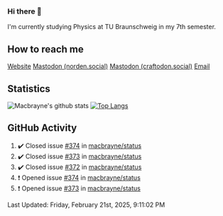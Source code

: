 ### Hi there 👋
I'm currently studying Physics at TU Braunschweig in my 7th semester.

## How to reach me
[Website](https://florentin-schleuss.de)
<a rel="me" href="https://norden.social/@florentin">Mastodon (norden.social)</a>
<a rel="me" href="https://craftodon.social/@frodolon">Mastodon (craftodon.social)</a>
[Email](mailto:hello@macbrayne.de)

## Statistics
![Macbrayne's github stats](https://github-readme-stats.vercel.app/api?username=macbrayne&count_private=true&show_icons=true&hide_rank=true&custom_title=macbrayne's%20GitHub%20Stats)
[![Top Langs](https://github-readme-stats.vercel.app/api/top-langs/?username=macbrayne&exclude_repo=liftron&layout=compact)](https://github.com/anuraghazra/github-readme-stats)
## GitHub Activity

<!--RECENT_ACTIVITY:start-->
1. ✔️ Closed issue [#374](https://github.com/macbrayne/status/issues/374) in [macbrayne/status](https://github.com/macbrayne/status)
2. ✔️ Closed issue [#373](https://github.com/macbrayne/status/issues/373) in [macbrayne/status](https://github.com/macbrayne/status)
3. ✔️ Closed issue [#372](https://github.com/macbrayne/status/issues/372) in [macbrayne/status](https://github.com/macbrayne/status)
4. ❗️ Opened issue [#374](https://github.com/macbrayne/status/issues/374) in [macbrayne/status](https://github.com/macbrayne/status)
5. ❗️ Opened issue [#373](https://github.com/macbrayne/status/issues/373) in [macbrayne/status](https://github.com/macbrayne/status)
<!--RECENT_ACTIVITY:end-->

<!--RECENT_ACTIVITY:last_update-->
Last Updated: Friday, February 21st, 2025, 9:11:02 PM
<!--RECENT_ACTIVITY:last_update_end-->


<!--
**macbrayne/macbrayne** is a ✨ _special_ ✨ repository because its `README.md` (this file) appears on your GitHub profile.

Here are some ideas to get you started:

- 🔭 I’m currently working on ...
- 🌱 I’m currently learning ...
- 👯 I’m looking to collaborate on ...
- 🤔 I’m looking for help with ...
- 💬 Ask me about ...
- 📫 How to reach me: ...
- 😄 Pronouns: ...
- ⚡ Fun fact: ...
-->
